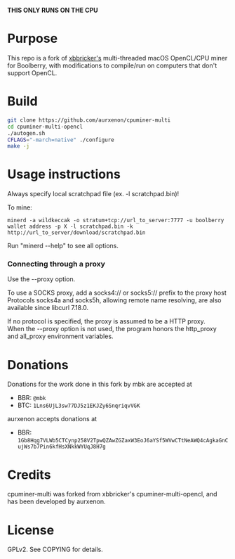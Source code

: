**THIS ONLY RUNS ON THE CPU**


Purpose
=======
This repo is a fork of [xbbricker's](cpuminer-multi-opencl) multi-threaded macOS OpenCL/CPU miner for Boolberry, with modifications to compile/run on computers that don't support OpenCL. 


Build
=====
```sh
git clone https://github.com/aurxenon/cpuminer-multi
cd cpuminer-multi-opencl
./autogen.sh
CFLAGS="-march=native" ./configure
make -j
```


Usage instructions
==================

Always specify local scratchpad file (ex. -l scratchpad.bin)!

To mine:
```
minerd -a wildkeccak -o stratum+tcp://url_to_server:7777 -u boolberry wallet address -p X -l scratchpad.bin -k http://url_to_server/download/scratchpad.bin
```

Run "minerd --help" to see all options.

### Connecting through a proxy


Use the --proxy option.


To use a SOCKS proxy, add a socks4:// or socks5:// prefix to the proxy host  
Protocols socks4a and socks5h, allowing remote name resolving, are also available since libcurl 7.18.0.


If no protocol is specified, the proxy is assumed to be a HTTP proxy.  
When the --proxy option is not used, the program honors the http_proxy and all_proxy environment variables.


Donations
=========
Donations for the work done in this fork by mbk are accepted at
* BBR: `@mbk`
* BTC: `1Lns6UjL3sw77DJ5z1EKJZy6SnqriqvVGK`


aurxenon accepts donations at
* BBR: `1Gb8Hqg7VLWb5CTCynp258V2TpwQZAwZGZaxW3EoJ6aYSf5WVwCTtNeAWQ4cAgkaGnCujWs7b7Pin6kfHsXNkkWYUqJ8H7g`


Credits
=======
cpuminer-multi was forked from xbbricker's cpuminer-multi-opencl, and has been developed by aurxenon.

License
=======
GPLv2.  See COPYING for details.
